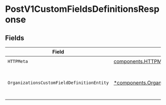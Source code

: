 # PostV1CustomFieldsDefinitionsResponse


## Fields

| Field                                                                                                                       | Type                                                                                                                        | Required                                                                                                                    | Description                                                                                                                 |
| --------------------------------------------------------------------------------------------------------------------------- | --------------------------------------------------------------------------------------------------------------------------- | --------------------------------------------------------------------------------------------------------------------------- | --------------------------------------------------------------------------------------------------------------------------- |
| `HTTPMeta`                                                                                                                  | [components.HTTPMetadata](../../models/components/httpmetadata.md)                                                          | :heavy_check_mark:                                                                                                          | N/A                                                                                                                         |
| `OrganizationsCustomFieldDefinitionEntity`                                                                                  | [*components.OrganizationsCustomFieldDefinitionEntity](../../models/components/organizationscustomfielddefinitionentity.md) | :heavy_minus_sign:                                                                                                          | Create a new custom field definition                                                                                        |